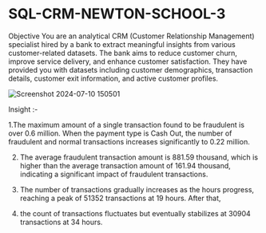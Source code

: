 # SQL-CRM-NEWTON-SCHOOL-3
Objective 
You are an analytical CRM (Customer Relationship Management) specialist hired by a bank to extract meaningful insights from various customer-related datasets. 
The bank aims to reduce customer churn, improve service delivery, and enhance customer satisfaction. They have provided you with datasets including customer demographics, 
transaction details, customer exit information, and active customer profiles.


![Screenshot 2024-07-10 150501](https://github.com/Hritiksinghraj/SQL-CRM-NEWTON-SCHOOL-3/assets/147421383/58b5fbd0-5ea7-41fb-89bd-a9833eb4cb6f)

Insight :-




1.The maximum amount of a single transaction found to be fraudulent is over 0.6 million. When the payment type is Cash Out, 
the number of fraudulent and normal transactions increases significantly to 0.22 million.


2. The average fraudulent transaction amount is 881.59 thousand,
which is higher than the average transaction amount of 161.94 thousand, indicating a significant impact of fraudulent transactions.


3.  The number of transactions gradually increases as the hours progress, reaching a peak of 51352 transactions at 19 hours. 
After that,

 
 4. the count of transactions fluctuates but eventually stabilizes at 30904 transactions at 34 hours.
